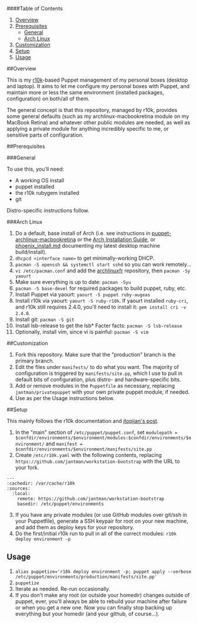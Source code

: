 ####Table of Contents

1. [Overview](#overview)
2. [Prerequisites](#prerequisites)
    * [General](#general)
	* [Arch Linux](#arch-linux)
3. [Customization](#customization)
4. [Setup](#setup)
5. [Usage](#usage)


##Overview

This is my [r10k](https://github.com/adrienthebo/r10k)-based Puppet management of my personal boxes (desktop and laptop).
It aims to let me configure my personal boxes with Puppet, and maintain more or less the same environment (installed packages,
configuration) on both/all of them.

The general concept is that this repository, managed by r10k, provides some general defaults (such as my archlinux-macbookretina
module on my MacBook Retina) and whatever other public modules are needed, as well as applying a private module for anything
incredibly specific to me, or sensitive parts of configuration.

##Prerequisites

###General

To use this, you'll need:

* A working OS install
* puppet installed
* the r10k rubygem installed
* git

Distro-specific instructions follow.

###Arch Linux

1. Do a default, base install of Arch (i.e. see instructions in
   [puppet-archlinux-macbookretina](https://github.com/jantman/puppet-archlinux-macbookretina)
   or the [Arch Installation Guide](https://wiki.archlinux.org/index.php/Installation_guide), or
   [phoenix_install.md](phoenix_install.md) documenting my latest desktop machine build/install).
2. ``dhcpcd <interface name>`` to get minimally-working DHCP.
3. ``pacman -S openssh && systemctl start sshd`` so you can work remotely...
4. ``vi /etc/pacman.conf`` and add the [archlinuxfr](http://archlinux.fr/yaourt-en) repository,
   then ``pacman -Sy yaourt``
5. Make sure everything is up to date: ``pacman -Syu``
6. ``pacman -S base-devel`` for required packages to build puppet, ruby, etc.
7. Install Puppet via yaourt: ``yaourt -S puppet ruby-augeas``
8. Install r10k via yaourt: ``yaourt -S ruby-r10k``. If yaourt installed ``ruby-cri``, and r10k still
   requires 2.4.0, you'll need to install it: ``gem install cri -v 2.4.0``.
9. Install git: ``pacman -S git``
10. Install lsb-release to get the lsb* Facter facts: ``pacman -S lsb-release``
11. Optionally, install vim, since vi is painful: ``pacman -S vim``

##Customization

1. Fork this repository. Make sure that the "production" branch is the primary branch.
2. Edit the files under ``manifests/`` to do what you want. The majority of configuration is triggered by
   ``manifests/site.pp``, which I use to pull in default bits of configuration, plus distro- and hardware-specific
   bits.
3. Add or remove modules in the ``Puppetfile`` as necessary, replacing ``jantman/privatepuppet`` with
   your own private puppet module, if needed.
4. Use as per the Usage instructions below.

##Setup

This mainly follows the r10k documentation and [jtopjian's post](http://terrarum.net/administration/puppet-infrastructure-with-r10k.html).

1. In the "main" section of ``/etc/puppet/puppet.conf``,
   set ``modulepath = $confdir/environments/$environment/modules:$confdir/environments/$environment/``
   and ``manifest = $confdir/environments/$environment/manifests/site.pp``
2. Create ``/etc/r10k.yaml`` with the following contents, replacing ``https://github.com/jantman/workstation-bootstrap``
   with the URL to your fork.

```
---
:cachedir: /var/cache/r10k
:sources:
  :local:
    remote: https://github.com/jantman/workstation-bootstrap
    basedir: /etc/puppet/environments
```

3. If you have any private modules (or use GitHub modules over git/ssh in your Puppetfile), generate
   a SSH keypair for root on your new machine, and add them as deploy keys for your repository.
4. Do the first/initial r10k run to pull in all of the correct modules: ``r10k deploy environment -p``

Usage
-----

1. ``alias puppetize='r10k deploy environment -p; puppet apply --verbose /etc/puppet/environments/production/manifests/site.pp'``
2. ``puppetize``
3. Iterate as needed. Re-run occasionally.
4. If you don't make any root (or outside your homedir) changes outside of puppet, ever,
   you'll always be able to rebuild your machine after failure or when you get a new one.
   Now you can finally stop backing up everything but your homedir (and your github, of course...).

